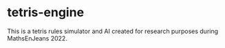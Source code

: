 # tetris-engine
This is a tetris rules simulator and AI created for research purposes during MathsEnJeans 2022.
